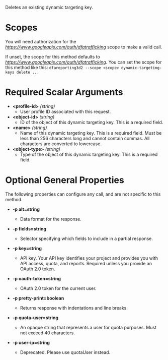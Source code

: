 Deletes an existing dynamic targeting key.
# Scopes

You will need authorization for the *https://www.googleapis.com/auth/dfatrafficking* scope to make a valid call.

If unset, the scope for this method defaults to *https://www.googleapis.com/auth/dfatrafficking*.
You can set the scope for this method like this: `dfareporting3d2 --scope <scope> dynamic-targeting-keys delete ...`
# Required Scalar Arguments
* **&lt;profile-id&gt;** *(string)*
    - User profile ID associated with this request.
* **&lt;object-id&gt;** *(string)*
    - ID of the object of this dynamic targeting key. This is a required field.
* **&lt;name&gt;** *(string)*
    - Name of this dynamic targeting key. This is a required field. Must be less than 256 characters long and cannot contain commas. All characters are converted to lowercase.
* **&lt;object-type&gt;** *(string)*
    - Type of the object of this dynamic targeting key. This is a required field.
# Optional General Properties

The following properties can configure any call, and are not specific to this method.

* **-p alt=string**
    - Data format for the response.

* **-p fields=string**
    - Selector specifying which fields to include in a partial response.

* **-p key=string**
    - API key. Your API key identifies your project and provides you with API access, quota, and reports. Required unless you provide an OAuth 2.0 token.

* **-p oauth-token=string**
    - OAuth 2.0 token for the current user.

* **-p pretty-print=boolean**
    - Returns response with indentations and line breaks.

* **-p quota-user=string**
    - An opaque string that represents a user for quota purposes. Must not exceed 40 characters.

* **-p user-ip=string**
    - Deprecated. Please use quotaUser instead.
